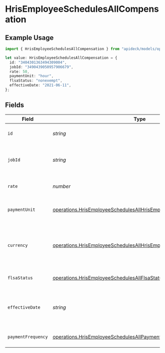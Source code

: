 # HrisEmployeeSchedulesAllCompensation

## Example Usage

```typescript
import { HrisEmployeeSchedulesAllCompensation } from "apideck/models/operations";

let value: HrisEmployeeSchedulesAllCompensation = {
  id: "3404301363494309004",
  jobId: "3490439050957906679",
  rate: 50,
  paymentUnit: "hour",
  flsaStatus: "nonexempt",
  effectiveDate: "2021-06-11",
};
```

## Fields

| Field                                                                                                                                                      | Type                                                                                                                                                       | Required                                                                                                                                                   | Description                                                                                                                                                | Example                                                                                                                                                    |
| ---------------------------------------------------------------------------------------------------------------------------------------------------------- | ---------------------------------------------------------------------------------------------------------------------------------------------------------- | ---------------------------------------------------------------------------------------------------------------------------------------------------------- | ---------------------------------------------------------------------------------------------------------------------------------------------------------- | ---------------------------------------------------------------------------------------------------------------------------------------------------------- |
| `id`                                                                                                                                                       | *string*                                                                                                                                                   | :heavy_minus_sign:                                                                                                                                         | A unique identifier for an object.                                                                                                                         | 12345                                                                                                                                                      |
| `jobId`                                                                                                                                                    | *string*                                                                                                                                                   | :heavy_minus_sign:                                                                                                                                         | The ID of the job to which the compensation belongs.                                                                                                       | 12345                                                                                                                                                      |
| `rate`                                                                                                                                                     | *number*                                                                                                                                                   | :heavy_minus_sign:                                                                                                                                         | The amount paid per payment unit.                                                                                                                          | 72000                                                                                                                                                      |
| `paymentUnit`                                                                                                                                              | [operations.HrisEmployeeSchedulesAllHrisEmployeeSchedulesPaymentUnit](../../models/operations/hrisemployeeschedulesallhrisemployeeschedulespaymentunit.md) | :heavy_minus_sign:                                                                                                                                         | Unit of measurement for employee compensation.                                                                                                             | year                                                                                                                                                       |
| `currency`                                                                                                                                                 | [operations.HrisEmployeeSchedulesAllHrisEmployeeSchedulesCurrency](../../models/operations/hrisemployeeschedulesallhrisemployeeschedulescurrency.md)       | :heavy_minus_sign:                                                                                                                                         | Indicates the associated currency for an amount of money. Values correspond to [ISO 4217](https://en.wikipedia.org/wiki/ISO_4217).                         | USD                                                                                                                                                        |
| `flsaStatus`                                                                                                                                               | [operations.HrisEmployeeSchedulesAllFlsaStatus](../../models/operations/hrisemployeeschedulesallflsastatus.md)                                             | :heavy_minus_sign:                                                                                                                                         | The FLSA status for this compensation.                                                                                                                     |                                                                                                                                                            |
| `effectiveDate`                                                                                                                                            | *string*                                                                                                                                                   | :heavy_minus_sign:                                                                                                                                         | The date on which a change to an employee's compensation takes effect.                                                                                     | 2020-08-12                                                                                                                                                 |
| `paymentFrequency`                                                                                                                                         | [operations.HrisEmployeeSchedulesAllPaymentFrequency](../../models/operations/hrisemployeeschedulesallpaymentfrequency.md)                                 | :heavy_minus_sign:                                                                                                                                         | Frequency of employee compensation.                                                                                                                        | monthly                                                                                                                                                    |